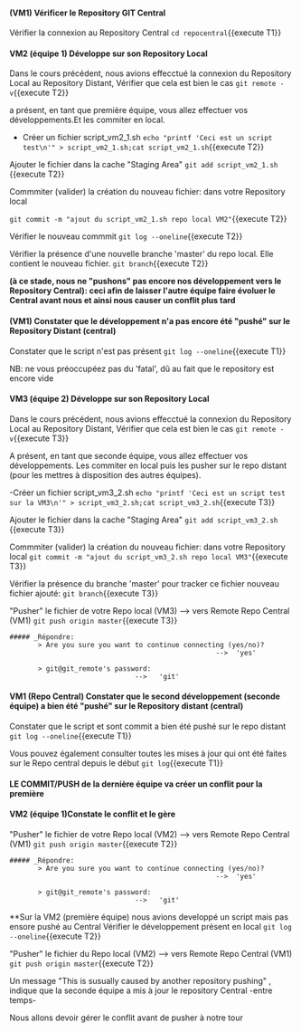 #### (VM1) Vérificer le Repository GIT Central 
 
 Vérifier la connexion au Repository Central
`cd repocentral`{{execute T1}}


#### VM2 (équipe 1) Développe sur son Repository Local
 
Dans le cours précédent, nous avions effecctué la connexion du Repository Local au Repository Distant,
Vérifier que cela est bien le cas
 `git remote -v`{{execute T2}}
 
  
a présent, en tant que première équipe, vous allez effectuer vos développements.Et les commiter en local.  

 - Créer un fichier script_vm2_1.sh
 `echo "printf 'Ceci est un script test\n'" > script_vm2_1.sh;cat script_vm2_1.sh`{{execute T2}}
 
 Ajouter le fichier dans la cache "Staging Area"
 `git add script_vm2_1.sh `{{execute T2}}
 
 Commmiter (valider) la création du nouveau fichier: dans votre Repository local 
 
 `git commit -m "ajout du script_vm2_1.sh repo local VM2"`{{execute T2}}
   
 Vérifier le nouveau commmit
 `git log --oneline`{{execute T2}}
 
 
 Vérifier la présence d'une nouvelle branche 'master' du repo local. Elle contient le nouveau fichier.
 `git branch`{{execute T2}}

__(à ce stade, nous ne "pushons" pas encore nos développement vers le Repository Central): ceci afin de laisser l'autre équipe faire évoluer le Central avant nous et ainsi nous causer un conflit plus tard__
 
 
#### (VM1) Constater que le développement n'a pas encore été "pushé" sur le Repository Distant (central) 
 Constater que le script n'est pas présent
 `git log --oneline`{{execute T1}}

NB: ne vous préoccupéez pas du 'fatal', dû au fait que le repository est encore vide



#### VM3 (équipe 2) Développe sur son Repository Local

Dans le cours précédent, nous avions effecctué la connexion du Repository Local au Repository Distant,
Vérifier que cela est bien le cas
 `git remote -v`{{execute T3}}
 
 
A présent, en tant que seconde équipe, vous allez effectuer vos développements.
Les commiter en local puis les pusher sur le repo distant (pour les mettres à disposition des autres équipes).  
 
 -Créer un fichier script_vm3_2.sh
 `echo "printf 'Ceci est un script test sur la VM3\n'" > script_vm3_2.sh;cat script_vm3_2.sh`{{execute T3}}
 
 Ajouter le fichier dans la cache "Staging Area"
 `git add script_vm3_2.sh `{{execute T3}}
 
 Commmiter (valider) la création du nouveau fichier: dans votre Repository local 
 `git commit -m "ajout du script_vm3_2.sh repo local VM3"`{{execute T3}}


 Vérifier la présence du branche 'master' pour tracker ce fichier nouveau fichier ajouté:
 `git branch`{{execute T3}}
 
 "Pusher" le fichier de votre Repo local (VM3) --> vers Remote Repo Central (VM1)
 `git push origin master`{{execute T3}}
 
    ##### _Répondre:
           > Are you sure you want to continue connecting (yes/no)? 
                                                       -->  'yes'
 
           > git@git_remote's password: 
                                   -->   'git'
 
   
 
#### VM1 (Repo Central) Constater que le second développement (seconde équipe) a bien été "pushé" sur le Repository distant (central) 

 Constater que le script et sont commit a bien été pushé sur le repo distant
 `git log --oneline`{{execute T1}}
 
 Vous pouvez également consulter toutes les mises à jour qui ont été faites sur le Repo central depuis le début
 `git log`{{execute T1}}

#### LE COMMIT/PUSH de la dernière équipe va créer un conflit pour la première


 #### VM2 (équipe 1)Constate le conflit et le gère
  
 "Pusher" le fichier de votre Repo local (VM2) --> vers Remote Repo Central (VM1)
 `git push origin master`{{execute T2}}
 
    ##### _Répondre:
           > Are you sure you want to continue connecting (yes/no)? 
                                                       -->  'yes'
 
           > git@git_remote's password: 
                                   -->   'git'
 
 
**Sur la VM2 (première équipe) nous avions developpé un script mais pas ensore pushé au Central
  Vérifier le développement présent en local
 `git log --oneline`{{execute T2}}
 
  "Pusher" le fichier du  Repo local (VM2) --> vers Remote Repo Central (VM1)
 `git push origin master`{{execute T2}}
 
 Un message "This is susually caused by another repository pushing"  , indique que la seconde équipe a mis à jour le repository Central -entre temps-
 
 Nous allons devoir gérer le conflit avant de pusher à notre tour

